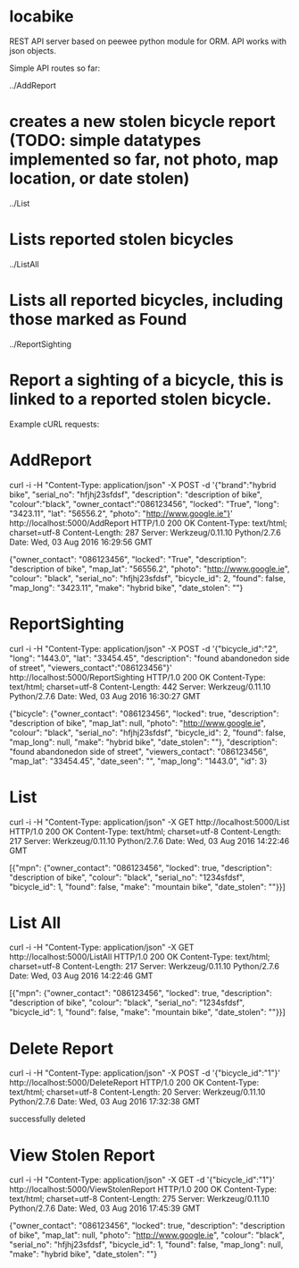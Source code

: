 # locabike

REST API server based on peewee python module for ORM. API works with json objects.

Simple API routes so far:

../AddReport   
# creates a new stolen bicycle report (TODO: simple datatypes implemented so far, not photo, map location, or date stolen)

../List
# Lists reported stolen bicycles 

../ListAll
# Lists all reported bicycles, including those marked as Found

../ReportSighting
# Report a sighting of a bicycle, this is linked to a reported stolen bicycle.


Example cURL requests:

# AddReport
curl -i -H "Content-Type: application/json" -X POST -d '{"brand":"hybrid bike", "serial_no": "hfjhj23sfdsf", "description": "description of bike", "colour":"black", "owner_contact":"086123456", "locked": "True", "long": "3423.11", "lat": "56556.2", "photo": "http://www.google.ie"}' http://localhost:5000/AddReport                              HTTP/1.0 200 OK
Content-Type: text/html; charset=utf-8
Content-Length: 287
Server: Werkzeug/0.11.10 Python/2.7.6
Date: Wed, 03 Aug 2016 16:29:56 GMT

{"owner_contact": "086123456", "locked": "True", "description": "description of bike", "map_lat": "56556.2", "photo": "http://www.google.ie", "colour": "black", "serial_no": "hfjhj23sfdsf", "bicycle_id": 2, "found": false, "map_long": "3423.11", "make": "hybrid bike", "date_stolen": ""}

# ReportSighting
curl -i -H "Content-Type: application/json" -X POST -d '{"bicycle_id":"2", "long": "1443.0", "lat": "33454.45", "description": "found abandonedon side of street", "viewers_contact":"086123456"}' http://localhost:5000/ReportSighting
HTTP/1.0 200 OK
Content-Type: text/html; charset=utf-8
Content-Length: 442
Server: Werkzeug/0.11.10 Python/2.7.6
Date: Wed, 03 Aug 2016 16:30:27 GMT

{"bicycle": {"owner_contact": "086123456", "locked": true, "description": "description of bike", "map_lat": null, "photo": "http://www.google.ie", "colour": "black", "serial_no": "hfjhj23sfdsf", "bicycle_id": 2, "found": false, "map_long": null, "make": "hybrid bike", "date_stolen": ""}, "description": "found abandonedon side of street", "viewers_contact": "086123456", "map_lat": "33454.45", "date_seen": "", "map_long": "1443.0", "id": 3}

# List
curl -i -H "Content-Type: application/json" -X GET http://localhost:5000/List
HTTP/1.0 200 OK
Content-Type: text/html; charset=utf-8
Content-Length: 217
Server: Werkzeug/0.11.10 Python/2.7.6
Date: Wed, 03 Aug 2016 14:22:46 GMT

[{"mpn": {"owner_contact": "086123456", "locked": true, "description": "description of bike", "colour": "black", "serial_no": "1234sfdsf", "bicycle_id": 1, "found": false, "make": "mountain bike", "date_stolen": ""}}]

# List All
curl -i -H "Content-Type: application/json" -X GET http://localhost:5000/ListAll
HTTP/1.0 200 OK
Content-Type: text/html; charset=utf-8
Content-Length: 217
Server: Werkzeug/0.11.10 Python/2.7.6
Date: Wed, 03 Aug 2016 14:22:46 GMT

[{"mpn": {"owner_contact": "086123456", "locked": true, "description": "description of bike", "colour": "black", "serial_no": "1234sfdsf", "bicycle_id": 1, "found": false, "make": "mountain bike", "date_stolen": ""}}]

# Delete Report
curl -i -H "Content-Type: application/json" -X POST -d '{"bicycle_id":"1"}' http://localhost:5000/DeleteReport
HTTP/1.0 200 OK
Content-Type: text/html; charset=utf-8
Content-Length: 20
Server: Werkzeug/0.11.10 Python/2.7.6
Date: Wed, 03 Aug 2016 17:32:38 GMT

successfully deleted

# View Stolen Report
curl -i -H "Content-Type: application/json" -X GET -d '{"bicycle_id":"1"}' http://localhost:5000/ViewStolenReport
HTTP/1.0 200 OK
Content-Type: text/html; charset=utf-8
Content-Length: 275
Server: Werkzeug/0.11.10 Python/2.7.6
Date: Wed, 03 Aug 2016 17:45:39 GMT

{"owner_contact": "086123456", "locked": true, "description": "description of bike", "map_lat": null, "photo": "http://www.google.ie", "colour": "black", "serial_no": "hfjhj23sfdsf", "bicycle_id": 1, "found": false, "map_long": null, "make": "hybrid bike", "date_stolen": ""}
